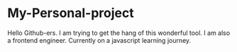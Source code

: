 # My-Personal-project
Hello Github-ers.
I am trying to get the hang of this wonderful tool.
I am also a frontend engineer.
Currently on a javascript learning journey.

